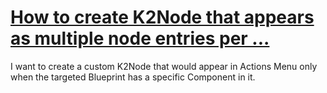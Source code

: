 # [How to create K2Node that appears as multiple node entries per ...](https://forums.unrealengine.com/t/how-to-create-k2node-that-appears-as-multiple-node-entries-per-every-component-property-within-blueprint/770002)

I want to create a custom K2Node that would appear in Actions Menu only when the targeted Blueprint has a specific Component in it.